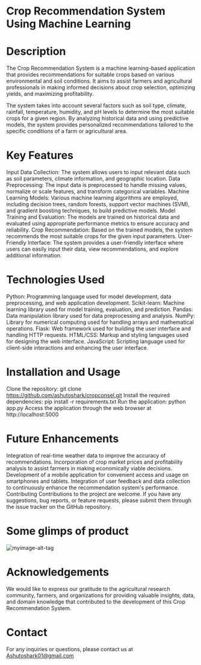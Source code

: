 # Crop Recommendation System Using Machine Learning
# Description
The Crop Recommendation System is a machine learning-based application that provides recommendations for suitable crops based on various environmental and soil conditions. It aims to assist farmers and agricultural professionals in making informed decisions about crop selection, optimizing yields, and maximizing profitability.

The system takes into account several factors such as soil type, climate, rainfall, temperature, humidity, and pH levels to determine the most suitable crops for a given region. By analyzing historical data and using predictive models, the system provides personalized recommendations tailored to the specific conditions of a farm or agricultural area.

# Key Features
Input Data Collection: The system allows users to input relevant data such as soil parameters, climate information, and geographic location.
Data Preprocessing: The input data is preprocessed to handle missing values, normalize or scale features, and transform categorical variables.
Machine Learning Models: Various machine learning algorithms are employed, including decision trees, random forests, support vector machines (SVM), and gradient boosting techniques, to build predictive models.
Model Training and Evaluation: The models are trained on historical data and evaluated using appropriate performance metrics to ensure accuracy and reliability.
Crop Recommendation: Based on the trained models, the system recommends the most suitable crops for the given input parameters.
User-Friendly Interface: The system provides a user-friendly interface where users can easily input their data, view recommendations, and explore additional information.

# Technologies Used
Python: Programming language used for model development, data preprocessing, and web application development.
Scikit-learn: Machine learning library used for model training, evaluation, and prediction.
Pandas: Data manipulation library used for data preprocessing and analysis.
NumPy: Library for numerical computing used for handling arrays and mathematical operations.
Flask: Web framework used for building the user interface and handling HTTP requests.
HTML/CSS: Markup and styling languages used for designing the web interface.
JavaScript: Scripting language used for client-side interactions and enhancing the user interface.
# Installation and Usage
Clone the repository: git clone https://github.com/ashutoshark/cropconsel.git
Install the required dependencies: pip install -r requirements.txt
Run the application: python app.py
Access the application through the web browser at http://localhost:5000
# Future Enhancements
Integration of real-time weather data to improve the accuracy of recommendations.
Incorporation of crop market prices and profitability analysis to assist farmers in making economically viable decisions.
Development of a mobile application for convenient access and usage on smartphones and tablets.
Integration of user feedback and data collection to continuously enhance the recommendation system's performance.
Contributing
Contributions to the project are welcome. If you have any suggestions, bug reports, or feature requests, please submit them through the issue tracker on the GitHub repository.

# Some glimps of product
![myimage-alt-tag]('[static\product.png](https://github.com/ashutoshark/cropconsel/blob/main/static/product.png)')


# Acknowledgements
We would like to express our gratitude to the agricultural research community, farmers, and organizations for providing valuable insights, data, and domain knowledge that contributed to the development of this Crop Recommendation System.

# Contact
For any inquiries or questions, please contact us at Ashutoshark01@gmail.com
